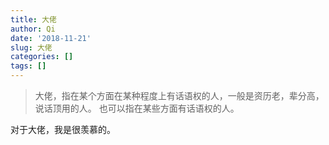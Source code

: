 ```yaml
---
title: 大佬
author: Qi
date: '2018-11-21'
slug: 大佬
categories: []
tags: []
---
```


> 大佬，指在某个方面在某种程度上有话语权的人，一般是资历老，辈分高，说话顶用的人。
> 也可以指在某些方面有话语权的人。

对于大佬，我是很羡慕的。
